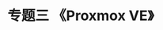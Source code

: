 ---
title: "专题三 《Proxmox VE》"
menu:
  main:
    identifier: "proxmox"
    parent: "virtualization"
    name: "Proxmox VE"
    weight: 3
---